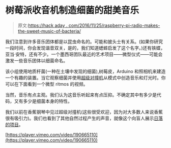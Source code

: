 # 树莓派收音机制造细菌的甜美音乐

> 原文:[https://hack aday . com/2016/11/25/raspberry-pi-radio-makes-the-sweet-music-of-bacteria/](https://hackaday.com/2016/11/25/raspberry-pi-radio-makes-the-sweet-music-of-bacteria/)

我们注意到许多音乐团体都是以昆虫命名的。可能和披头士有关系。(如果你研究一段时间，你会发现谐音双关，是的，我们知道蟋蟀启发了这个名字。)还有铁蝶，亚当·安特，还有不少。一个墨西哥团队最近的艺术项目——微型仪式——可能会激发一些音乐团体以细菌命名。

该小组使用地质杆菌(一种在土壤中发现的细菌),树莓皮，Arduino 和照相机来建造一个有趣的装置。当它观察细菌并使用[超级对撞机](https://supercollider.github.io/)从模式中创造音乐和灯光时。你可以在下面看到一个微型 ritmos 的视频。

当然，音乐有点主观。我们认为这音乐听起来有点压抑。不确定其中有多少是代码，又有多少是细菌本身的特性。

我们以前在香蕉钢琴中见过超级对撞机(这些很受欢迎，因为对大多数人来说香蕉很有吸引力)。我们也看到了其他自然过程产生的声音，就像这个向盲人展示[日落的项目](https://hackaday.com/2016/07/21/the-music-of-a-sunset/)。

[https://player.vimeo.com/video/190665110](https://player.vimeo.com/video/190665110)